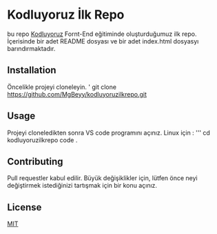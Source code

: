# Kodluyoruz İlk Repo
bu repo [Kodluyoruz](https://kodluyoruz.org/) Fornt-End eğitiminde oluşturduğumuz ilk repo. İçerisinde bir adet README dosyası ve bir adet index.html dosyasyı barındırmaktadır. 

## Installation
Öncelikle projeyi cloneleyin. 
' git clone https://github.com/MgBeyy/kodluyoruzilkrepo.git

## Usage 
Projeyi cloneledikten sonra VS code programını açınız. 
Linux için :
'''
cd kodluyoruzilkrepo
code .

## Contributing 
Pull requestler kabul edilir. Büyük değişiklikler için, lütfen önce neyi değiştirmek istediğinizi tartışmak için bir konu açınız.

## License
[MIT](https://choosealicense.com/licenses/mit/)
